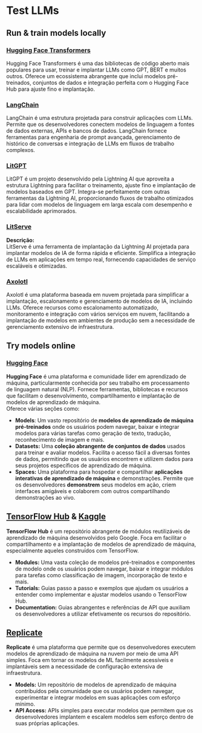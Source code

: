 # Test LLMs

## Run & train models locally

### [**Hugging Face Transformers**](https://github.com/huggingface/transformers)

Hugging Face Transformers é uma das bibliotecas de código aberto mais populares para usar, treinar e implantar LLMs como GPT, BERT e muitos outros. Oferece um ecossistema abrangente que inclui modelos pré-treinados, conjuntos de dados e integração perfeita com o Hugging Face Hub para ajuste fino e implantação.

### [**LangChain**](https://github.com/langchain-ai/langchain)

LangChain é uma estrutura projetada para construir aplicações com LLMs. Permite que os desenvolvedores conectem modelos de linguagem a fontes de dados externas, APIs e bancos de dados. LangChain fornece ferramentas para engenharia de prompt avançada, gerenciamento de histórico de conversas e integração de LLMs em fluxos de trabalho complexos.

### [**LitGPT**](https://github.com/Lightning-AI/litgpt)

LitGPT é um projeto desenvolvido pela Lightning AI que aproveita a estrutura Lightning para facilitar o treinamento, ajuste fino e implantação de modelos baseados em GPT. Integra-se perfeitamente com outras ferramentas da Lightning AI, proporcionando fluxos de trabalho otimizados para lidar com modelos de linguagem em larga escala com desempenho e escalabilidade aprimorados.

### [**LitServe**](https://github.com/Lightning-AI/LitServe)

**Descrição:**\
LitServe é uma ferramenta de implantação da Lightning AI projetada para implantar modelos de IA de forma rápida e eficiente. Simplifica a integração de LLMs em aplicações em tempo real, fornecendo capacidades de serviço escaláveis e otimizadas.

### [**Axolotl**](https://github.com/axolotl-ai-cloud/axolotl)

Axolotl é uma plataforma baseada em nuvem projetada para simplificar a implantação, escalonamento e gerenciamento de modelos de IA, incluindo LLMs. Oferece recursos como escalonamento automatizado, monitoramento e integração com vários serviços em nuvem, facilitando a implantação de modelos em ambientes de produção sem a necessidade de gerenciamento extensivo de infraestrutura.

## Try models online

### [**Hugging Face**](https://huggingface.co/)

**Hugging Face** é uma plataforma e comunidade líder em aprendizado de máquina, particularmente conhecida por seu trabalho em processamento de linguagem natural (NLP). Fornece ferramentas, bibliotecas e recursos que facilitam o desenvolvimento, compartilhamento e implantação de modelos de aprendizado de máquina.\
Oferece várias seções como:

* **Models**: Um vasto repositório de **modelos de aprendizado de máquina pré-treinados** onde os usuários podem navegar, baixar e integrar modelos para várias tarefas como geração de texto, tradução, reconhecimento de imagem e mais.
* **Datasets:** Uma **coleção abrangente de conjuntos de dados** usados para treinar e avaliar modelos. Facilita o acesso fácil a diversas fontes de dados, permitindo que os usuários encontrem e utilizem dados para seus projetos específicos de aprendizado de máquina.
* **Spaces:** Uma plataforma para hospedar e compartilhar **aplicações interativas de aprendizado de máquina** e demonstrações. Permite que os desenvolvedores **demonstrem** seus modelos em ação, criem interfaces amigáveis e colaborem com outros compartilhando demonstrações ao vivo.

## [**TensorFlow Hub**](https://www.tensorflow.org/hub) **&** [**Kaggle**](https://www.kaggle.com/)

**TensorFlow Hub** é um repositório abrangente de módulos reutilizáveis de aprendizado de máquina desenvolvidos pelo Google. Foca em facilitar o compartilhamento e a implantação de modelos de aprendizado de máquina, especialmente aqueles construídos com TensorFlow.

* **Modules:** Uma vasta coleção de modelos pré-treinados e componentes de modelo onde os usuários podem navegar, baixar e integrar módulos para tarefas como classificação de imagem, incorporação de texto e mais.
* **Tutorials:** Guias passo a passo e exemplos que ajudam os usuários a entender como implementar e ajustar modelos usando o TensorFlow Hub.
* **Documentation:** Guias abrangentes e referências de API que auxiliam os desenvolvedores a utilizar efetivamente os recursos do repositório.

## [**Replicate**](https://replicate.com/home)

**Replicate** é uma plataforma que permite que os desenvolvedores executem modelos de aprendizado de máquina na nuvem por meio de uma API simples. Foca em tornar os modelos de ML facilmente acessíveis e implantáveis sem a necessidade de configuração extensiva de infraestrutura.

* **Models:** Um repositório de modelos de aprendizado de máquina contribuídos pela comunidade que os usuários podem navegar, experimentar e integrar modelos em suas aplicações com esforço mínimo.
* **API Access:** APIs simples para executar modelos que permitem que os desenvolvedores implantem e escalem modelos sem esforço dentro de suas próprias aplicações.
